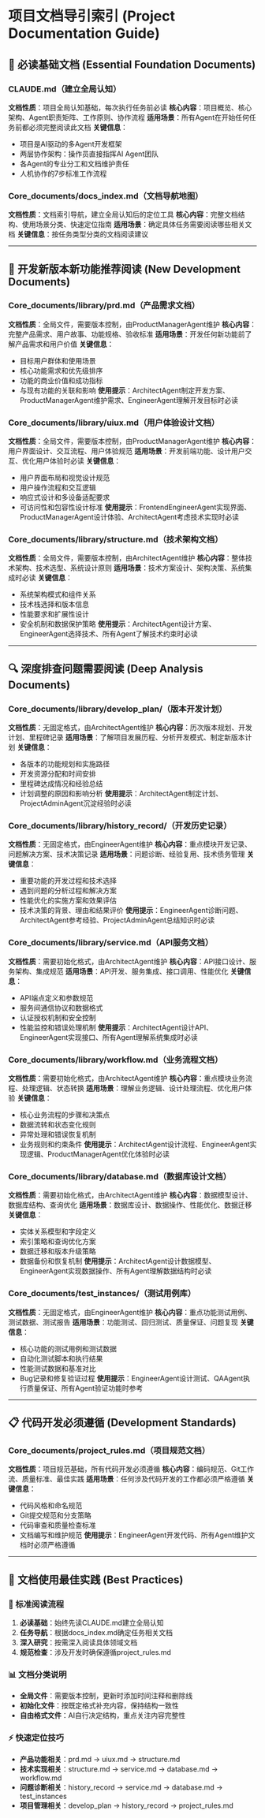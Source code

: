 # 项目文档导引索引 (Project Documentation Guide)

## 🎯 必读基础文档 (Essential Foundation Documents)

### CLAUDE.md（建立全局认知）
**文档性质**：项目全局认知基础，每次执行任务前必读
**核心内容**：项目概览、核心架构、Agent职责矩阵、工作原则、协作流程
**适用场景**：所有Agent在开始任何任务前都必须完整阅读此文档
**关键信息**：
- 项目是AI驱动的多Agent开发框架
- 两层协作架构：操作员直接指挥AI Agent团队
- 各Agent的专业分工和文档维护责任
- 人机协作的7步标准工作流程

### Core_documents/docs_index.md（文档导航地图）
**文档性质**：文档索引导航，建立全局认知后的定位工具
**核心内容**：完整文档结构、使用场景分类、快速定位指南
**适用场景**：确定具体任务需要阅读哪些相关文档
**关键信息**：按任务类型分类的文档阅读建议

---

## 🚀 开发新版本新功能推荐阅读 (New Development Documents)

### Core_documents/library/prd.md（产品需求文档）
**文档性质**：全局文件，需要版本控制，由ProductManagerAgent维护
**核心内容**：完整产品需求、用户故事、功能规格、验收标准
**适用场景**：开发任何新功能前了解产品需求和用户价值
**关键信息**：
- 目标用户群体和使用场景
- 核心功能需求和优先级排序
- 功能的商业价值和成功指标
- 与现有功能的关联和影响
**使用提示**：ArchitectAgent制定开发方案、ProductManagerAgent维护需求、EngineerAgent理解开发目标时必读

### Core_documents/library/uiux.md（用户体验设计文档）
**文档性质**：全局文件，需要版本控制，由ProductManagerAgent维护
**核心内容**：用户界面设计、交互流程、用户体验规范
**适用场景**：开发前端功能、设计用户交互、优化用户体验时必读
**关键信息**：
- 用户界面布局和视觉设计规范
- 用户操作流程和交互逻辑
- 响应式设计和多设备适配要求
- 可访问性和包容性设计标准
**使用提示**：FrontendEngineerAgent实现界面、ProductManagerAgent设计体验、ArchitectAgent考虑技术实现时必读

### Core_documents/library/structure.md（技术架构文档）
**文档性质**：全局文件，需要版本控制，由ArchitectAgent维护
**核心内容**：整体技术架构、技术选型、系统设计原则
**适用场景**：技术方案设计、架构决策、系统集成时必读
**关键信息**：
- 系统架构模式和组件关系
- 技术栈选择和版本信息
- 性能要求和扩展性设计
- 安全机制和数据保护策略
**使用提示**：ArchitectAgent设计方案、EngineerAgent选择技术、所有Agent了解技术约束时必读

---

## 🔍 深度排查问题需要阅读 (Deep Analysis Documents)

### Core_documents/library/develop_plan/（版本开发计划）
**文档性质**：无固定格式，由ArchitectAgent维护
**核心内容**：历次版本规划、开发计划、里程碑记录
**适用场景**：了解项目发展历程、分析开发模式、制定新版本计划
**关键信息**：
- 各版本的功能规划和实施路径
- 开发资源分配和时间安排
- 里程碑达成情况和经验总结
- 计划调整的原因和影响分析
**使用提示**：ArchitectAgent制定计划、ProjectAdminAgent沉淀经验时必读

### Core_documents/library/history_record/（开发历史记录）
**文档性质**：无固定格式，由EngineerAgent维护
**核心内容**：重点模块开发记录、问题解决方案、技术决策记录
**适用场景**：问题诊断、经验复用、技术债务管理
**关键信息**：
- 重要功能的开发过程和技术选择
- 遇到问题的分析过程和解决方案
- 性能优化的实施方案和效果评估
- 技术决策的背景、理由和结果评价
**使用提示**：EngineerAgent诊断问题、ArchitectAgent参考经验、ProjectAdminAgent总结知识时必读

### Core_documents/library/service.md（API服务文档）
**文档性质**：需要初始化格式，由ArchitectAgent维护
**核心内容**：API接口设计、服务架构、集成规范
**适用场景**：API开发、服务集成、接口调用、性能优化
**关键信息**：
- API端点定义和参数规范
- 服务间通信协议和数据格式
- 认证授权机制和安全控制
- 性能监控和错误处理机制
**使用提示**：ArchitectAgent设计API、EngineerAgent实现接口、所有Agent理解系统集成时必读

### Core_documents/library/workflow.md（业务流程文档）
**文档性质**：需要初始化格式，由ArchitectAgent维护
**核心内容**：重点模块业务流程、处理逻辑、状态转换
**适用场景**：理解业务逻辑、设计处理流程、优化用户体验
**关键信息**：
- 核心业务流程的步骤和决策点
- 数据流转和状态变化规则
- 异常处理和错误恢复机制
- 业务规则和约束条件
**使用提示**：ArchitectAgent设计流程、EngineerAgent实现逻辑、ProductManagerAgent优化体验时必读

### Core_documents/library/database.md（数据库设计文档）
**文档性质**：需要初始化格式，由ArchitectAgent维护
**核心内容**：数据模型设计、数据库结构、查询优化
**适用场景**：数据库设计、数据操作、性能优化、数据迁移
**关键信息**：
- 实体关系模型和字段定义
- 索引策略和查询优化方案
- 数据迁移和版本升级策略
- 数据备份和恢复机制
**使用提示**：ArchitectAgent设计数据模型、EngineerAgent实现数据操作、所有Agent理解数据结构时必读

### Core_documents/test_instances/（测试用例库）
**文档性质**：无固定格式，由EngineerAgent维护
**核心内容**：重点功能测试用例、测试数据、测试报告
**适用场景**：功能测试、回归测试、质量保证、问题复现
**关键信息**：
- 核心功能的测试用例和测试数据
- 自动化测试脚本和执行结果
- 性能测试数据和基准对比
- Bug记录和修复验证过程
**使用提示**：EngineerAgent设计测试、QAAgent执行质量保证、所有Agent验证功能时参考

---

## 📋 代码开发必须遵循 (Development Standards)

### Core_documents/project_rules.md（项目规范文档）
**文档性质**：项目规范基础，所有代码开发必须遵循
**核心内容**：编码规范、Git工作流、质量标准、最佳实践
**适用场景**：任何涉及代码开发的工作都必须严格遵循
**关键信息**：
- 代码风格和命名规范
- Git提交规范和分支策略
- 代码审查和质量检查标准
- 文档编写和维护规范
**使用提示**：EngineerAgent开发代码、所有Agent维护文档时必须严格遵循

---

## 📖 文档使用最佳实践 (Best Practices)

### 🔄 标准阅读流程
1. **必读基础**：始终先读CLAUDE.md建立全局认知
2. **任务导航**：根据docs_index.md确定任务相关文档
3. **深入研究**：按需深入阅读具体领域文档
4. **规范检查**：涉及开发时确保遵循project_rules.md

### 📊 文档分类说明
- **全局文件**：需要版本控制，更新时添加时间注释和删除线
- **初始化文件**：按既定格式补充内容，保持结构一致性
- **自由格式文件**：AI自行决定结构，重点关注内容完整性

### ⚡ 快速定位技巧
- **产品功能相关**：prd.md → uiux.md → structure.md
- **技术实现相关**：structure.md → service.md → database.md → workflow.md
- **问题诊断相关**：history_record → service.md → database.md → test_instances
- **项目管理相关**：develop_plan → history_record → project_rules.md
